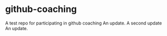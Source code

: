 # github-coaching
A test repo for participating in github coaching
An update.
A second update
An update.
